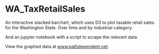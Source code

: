 # WA_TaxRetailSales

An interactive stacked barchart, which uses D3 to plot taxable retail sales for the Washington State. Over time and by industrial category.

And an jupyter notebook with a script to scrape the relevant data.

View the graphed data at www.pathdependent.net.

